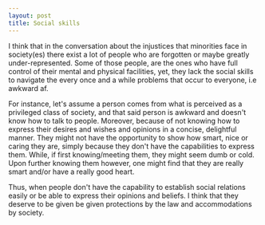 ```yaml
---
layout: post
title: Social skills
---
```


I think that in the conversation about the injustices that minorities face in society(es) there exist a lot of people who are forgotten or maybe greatly under-represented. Some of those people, are the ones who have full control of their mental and physical facilities, yet, they lack the social skills to navigate the every once and a while problems that occur to everyone, i.e awkward af.

For instance, let's assume a person comes from what is perceived as a privileged class of society, and that said person is awkward and doesn't know how to talk to people. Moreover, because of not knowing how to express their desires and wishes and opinions in a concise, delightful manner. They might not have the opportunity to show how smart, nice or caring they are, simply because they don't have the capabilities to express them. While, if first knowing/meeting them, they might seem dumb or cold. Upon further knowing them however, one might find that they are really smart and/or have a really good heart.

Thus, when people don't have the capability to establish social relations easily or be able to express their opinions and beliefs. I think that they deserve to be given be given protections by the law and accommodations by society.
